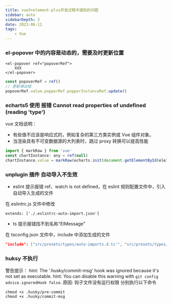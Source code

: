 ```yaml
---
title: vue3+element-plus开发过程中遇到的问题
sidebar: auto
sidebarDepth: 2
date: 2023-06-11
tags:
    - Vue
---
```


### el-popover 中的内容是动态的，需要及时更新位置

```vue
<el-popover ref="popoverRef">
    XXX
</el-popover>
```

```js
const popoverRef = ref()
// 更新弹出框
popoverRef.value.popperRef.popperInstanceRef.update()
```

### echarts5 使用 报错 Cannot read properties of undefined (reading 'type')

vue 文档说明：

-   有些值不应该是响应式的，例如复杂的第三方类实例或 Vue 组件对象。
-   当渲染具有不可变数据源的大列表时，跳过 proxy 转换可以提高性能

```js
import { markRaw } from 'vue'
const chartInstance: any = ref(null)
chartInstance.value = markRaw(echarts.init(document.getElementById(eleId)))
```

### unplugin 插件 自动导入不生效

-   eslint 提示报错 ref、watch is not defined，在 eslint 规则配置文件中，引入自动导入生成的文件

在.eslintrc.js 文件中修改

```
extends: ['./.eslintrc-auto-import.json']
```

-   ts 提示报错找不到名称“ElMessage”

在 tsconfig.json 文件中，include 中添加生成的文件

```json
"include": ["src/presets/types/auto-imports.d.ts'", "src/presets/types/components.d.ts"]
```

### huksy 不执行

警告提示：
hint: The '.husky/commit-msg' hook was ignored because it's not set as executable.
hint: You can disable this warning with `git config advice.ignoredHook false`.
原因: 钩子文件没有运行权限
分别执行以下命令

```
chmod +x .husky/pre-commit
chmod +x .husky/commit-msg

```
